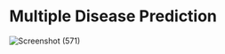 # Multiple Disease Prediction
![Screenshot (571)](https://github.com/chanduandavarapu/Multiple-Disease-Prediction/assets/112736160/c4a7c46d-c726-49d8-b0a4-44345b4f0253)
